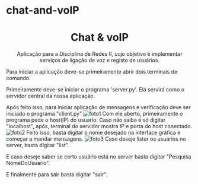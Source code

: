 # chat-and-voIP
<h1 align= "center">
Chat & voIP
</h1>
<p align = "center">
Aplicação para a Disciplina de Redes II, cujo objetivo é implementar serviços de ligação de voz e registo de usuários.
</p>

Para iniciar a aplicação deve-se primeiramente abrir dois terminais de comando.

Primeiramente deve-se iniciar o programa 'server.py'. Ela servirá como o servidor central da nossa aplicação.

Após feito isso, para iniciar aplicação de mensagens e verificação deve ser iniciado o programa "client.py"
![foto1](https://user-images.githubusercontent.com/33727038/128957210-021799ae-d825-4cde-b712-18de1dd713d7.jpeg)
Com ele aberto, primeiramente o programa pede o host(IP) do usuario. Caso não saiba é só digitar "localhost", após, terminal do servidor mostra IP e porta do host conectado.
![foto2](https://user-images.githubusercontent.com/33727038/128957367-95445de5-0097-458a-a154-d174706c4e8e.jpeg)
Feito isso, basta digitar o nome desejado na interface gráfica e começar a mandar mensagens.
![foto3](https://user-images.githubusercontent.com/33727038/128957390-e3aedfc5-5903-4a55-b1a2-459a43d33a5f.jpeg)
Caso deseje listar os usuários no server, basta digitar "list".

E caso deseje saber se certo usuário está no server basta digitar "Pesquisa NomeDoUsuario".

E finalmente para sair basta digitar "sair".
